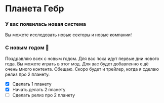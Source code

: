 # Планета Гебр
### У вас появилась новая система
Вы можете исследовать новые секторы и новые компании!


### С новым годом 🎄
Поздравляю всех с новым годом. Для вас пока идут первые дни нового года. Вы можете играть в этот мод. Для вас будет добавленно ещё очень много контента. Обещаю.
Скоро будет и трейлер, когда я сделаю релиз про 2 планету.

- [x] Сделать 1 планету
- [x] Начать делать 2 планету
- [ ] Сделать релиз про 2 планету
